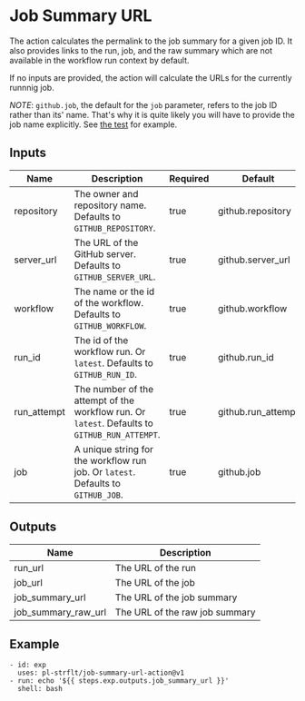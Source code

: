 # Job Summary URL

The action calculates the permalink to the job summary for a given job ID. It also provides links to the run, job, and the raw summary which are not available in the workflow run context by default.

If no inputs are provided, the action will calculate the URLs for the currently runnnig job.

_NOTE_: `github.job`, the default for the `job` parameter, refers to the job ID rather than its' name. That's why it is quite likely you will have to provide the job name explicitly. See [the test](.github/workflows/test.yml) for example.

## Inputs

| Name | Description | Required | Default |
| --- | --- | --- | --- |
| repository | The owner and repository name. Defaults to `GITHUB_REPOSITORY`. | true | github.repository |
| server_url | The URL of the GitHub server. Defaults to `GITHUB_SERVER_URL`. | true | github.server_url |
| workflow | The name or the id of the workflow. Defaults to `GITHUB_WORKFLOW`. | true | github.workflow |
| run_id | The id of the workflow run. Or `latest`. Defaults to `GITHUB_RUN_ID`. | true | github.run_id |
| run_attempt | The number of the attempt of the workflow run. Or `latest`. Defaults to `GITHUB_RUN_ATTEMPT`. | true | github.run_attempt |
| job | A unique string for the workflow run job. Or `latest`. Defaults to `GITHUB_JOB`. | true | github.job |

## Outputs

| Name | Description |
| --- | --- |
| run_url | The URL of the run |
| job_url | The URL of the job |
| job_summary_url | The URL of the job summary |
| job_summary_raw_url | The URL of the raw job summary |

## Example

```
- id: exp
  uses: pl-strflt/job-summary-url-action@v1
- run: echo '${{ steps.exp.outputs.job_summary_url }}'
  shell: bash
```
